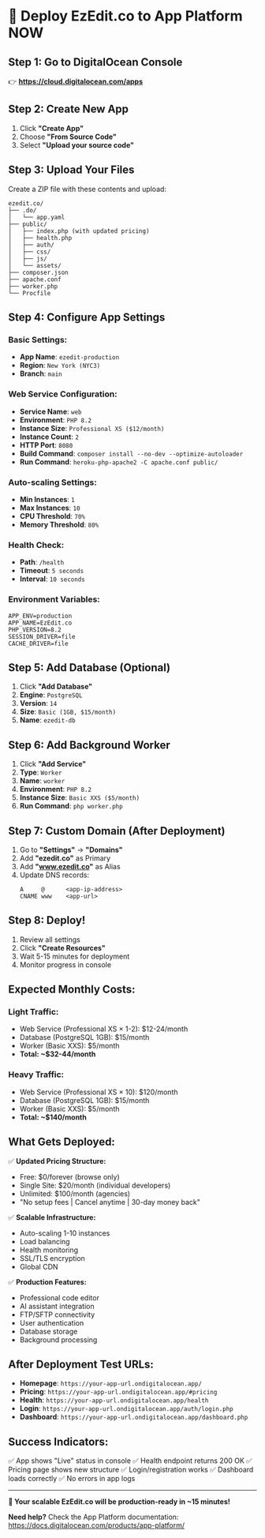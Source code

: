 # 🚀 Deploy EzEdit.co to App Platform NOW

## **Step 1: Go to DigitalOcean Console**
👉 **https://cloud.digitalocean.com/apps**

## **Step 2: Create New App**
1. Click **"Create App"**
2. Choose **"From Source Code"** 
3. Select **"Upload your source code"**

## **Step 3: Upload Your Files**
Create a ZIP file with these contents and upload:

```
ezedit.co/
├── .do/
│   └── app.yaml
├── public/
│   ├── index.php (with updated pricing)
│   ├── health.php
│   ├── auth/
│   ├── css/
│   ├── js/
│   └── assets/
├── composer.json
├── apache.conf
├── worker.php
└── Procfile
```

## **Step 4: Configure App Settings**

### **Basic Settings:**
- **App Name**: `ezedit-production`
- **Region**: `New York (NYC3)`
- **Branch**: `main`

### **Web Service Configuration:**
- **Service Name**: `web`
- **Environment**: `PHP 8.2`
- **Instance Size**: `Professional XS ($12/month)`
- **Instance Count**: `2`
- **HTTP Port**: `8080`
- **Build Command**: `composer install --no-dev --optimize-autoloader`
- **Run Command**: `heroku-php-apache2 -C apache.conf public/`

### **Auto-scaling Settings:**
- **Min Instances**: `1`
- **Max Instances**: `10`
- **CPU Threshold**: `70%`
- **Memory Threshold**: `80%`

### **Health Check:**
- **Path**: `/health`
- **Timeout**: `5 seconds`
- **Interval**: `10 seconds`

### **Environment Variables:**
```
APP_ENV=production
APP_NAME=EzEdit.co
PHP_VERSION=8.2
SESSION_DRIVER=file
CACHE_DRIVER=file
```

## **Step 5: Add Database (Optional)**
1. Click **"Add Database"**
2. **Engine**: `PostgreSQL`
3. **Version**: `14`
4. **Size**: `Basic (1GB, $15/month)`
5. **Name**: `ezedit-db`

## **Step 6: Add Background Worker**
1. Click **"Add Service"**
2. **Type**: `Worker`
3. **Name**: `worker`
4. **Environment**: `PHP 8.2`
5. **Instance Size**: `Basic XXS ($5/month)`
6. **Run Command**: `php worker.php`

## **Step 7: Custom Domain (After Deployment)**
1. Go to **"Settings"** → **"Domains"**
2. Add **"ezedit.co"** as Primary
3. Add **"www.ezedit.co"** as Alias
4. Update DNS records:
   ```
   A     @      <app-ip-address>
   CNAME www    <app-url>
   ```

## **Step 8: Deploy!**
1. Review all settings
2. Click **"Create Resources"**
3. Wait 5-15 minutes for deployment
4. Monitor progress in console

## **Expected Monthly Costs:**

### **Light Traffic:**
- Web Service (Professional XS × 1-2): $12-24/month
- Database (PostgreSQL 1GB): $15/month
- Worker (Basic XXS): $5/month
- **Total: ~$32-44/month**

### **Heavy Traffic:**
- Web Service (Professional XS × 10): $120/month
- Database (PostgreSQL 1GB): $15/month
- Worker (Basic XXS): $5/month
- **Total: ~$140/month**

## **What Gets Deployed:**

✅ **Updated Pricing Structure:**
- Free: $0/forever (browse only)
- Single Site: $20/month (individual developers)
- Unlimited: $100/month (agencies)
- "No setup fees | Cancel anytime | 30-day money back"

✅ **Scalable Infrastructure:**
- Auto-scaling 1-10 instances
- Load balancing
- Health monitoring
- SSL/TLS encryption
- Global CDN

✅ **Production Features:**
- Professional code editor
- AI assistant integration
- FTP/SFTP connectivity
- User authentication
- Database storage
- Background processing

## **After Deployment Test URLs:**

- **Homepage**: `https://your-app-url.ondigitalocean.app/`
- **Pricing**: `https://your-app-url.ondigitalocean.app/#pricing`
- **Health**: `https://your-app-url.ondigitalocean.app/health`
- **Login**: `https://your-app-url.ondigitalocean.app/auth/login.php`
- **Dashboard**: `https://your-app-url.ondigitalocean.app/dashboard.php`

## **Success Indicators:**

✅ App shows "Live" status in console
✅ Health endpoint returns 200 OK
✅ Pricing page shows new structure
✅ Login/registration works
✅ Dashboard loads correctly
✅ No errors in app logs

---

**🎯 Your scalable EzEdit.co will be production-ready in ~15 minutes!**

**Need help?** Check the App Platform documentation:
https://docs.digitalocean.com/products/app-platform/